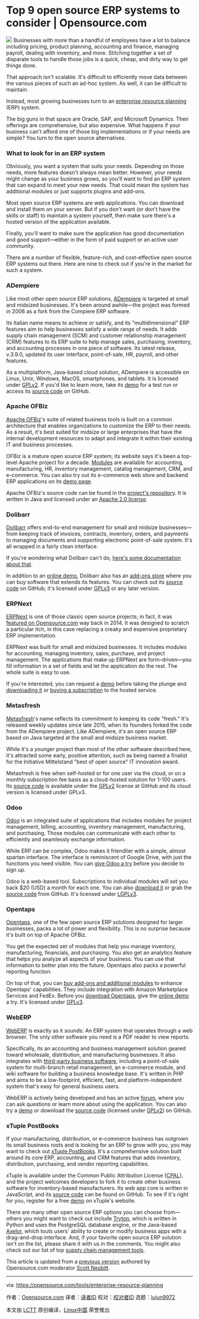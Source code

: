 Top 9 open source ERP systems to consider | Opensource.com
======
![](https://opensource.com/sites/default/files/styles/image-full-size/public/lead-images/BUSINESS_orgchart1.png?itok=tukiFj89)
Businesses with more than a handful of employees have a lot to balance including pricing, product planning, accounting and finance, managing payroll, dealing with inventory, and more. Stitching together a set of disparate tools to handle those jobs is a quick, cheap, and dirty way to get things done.

That approach isn't scalable. It's difficult to efficiently move data between the various pieces of such an ad-hoc system. As well, it can be difficult to maintain.

Instead, most growing businesses turn to an [enterprise resource planning][1] (ERP) system.

The big guns in that space are Oracle, SAP, and Microsoft Dynamics. Their offerings are comprehensive, but also expensive. What happens if your business can't afford one of those big implementations or if your needs are simple? You turn to the open source alternatives.

### What to look for in an ERP system

Obviously, you want a system that suits your needs. Depending on those needs, more features doesn't always mean better. However, your needs might change as your business grows, so you'll want to find an ERP system that can expand to meet your new needs. That could mean the system has additional modules or just supports plugins and add-ons.

Most open source ERP systems are web applications. You can download and install them on your server. But if you don't want (or don't have the skills or staff) to maintain a system yourself, then make sure there's a hosted version of the application available.

Finally, you'll want to make sure the application has good documentation and good support—either in the form of paid support or an active user community.

There are a number of flexible, feature-rich, and cost-effective open source ERP systems out there. Here are nine to check out if you're in the market for such a system.

### ADempiere

Like most other open source ERP solutions, [ADempiere][2] is targeted at small and midsized businesses. It's been around awhile—the project was formed in 2006 as a fork from the Compiere ERP software.

Its Italian name means to achieve or satisfy, and its "multidimensional" ERP features aim to help businesses satisfy a wide range of needs. It adds supply chain management (SCM) and customer relationship management (CRM) features to its ERP suite to help manage sales, purchasing, inventory, and accounting processes in one piece of software. Its latest release, v.3.9.0, updated its user interface, point-of-sale, HR, payroll, and other features.

As a multiplatform, Java-based cloud solution, ADempiere is accessible on Linux, Unix, Windows, MacOS, smartphones, and tablets. It is licensed under [GPLv2][3]. If you'd like to learn more, take its [demo][4] for a test run or access its [source code][5] on GitHub.

### Apache OFBiz

[Apache OFBiz][6]'s suite of related business tools is built on a common architecture that enables organizations to customize the ERP to their needs. As a result, it's best suited for midsize or large enterprises that have the internal development resources to adapt and integrate it within their existing IT and business processes.

OFBiz is a mature open source ERP system; its website says it's been a top-level Apache project for a decade. [Modules][7] are available for accounting, manufacturing, HR, inventory management, catalog management, CRM, and e-commerce. You can also try out its e-commerce web store and backend ERP applications on its [demo page][8].

Apache OFBiz's source code can be found in the [project's repository][9]. It is written in Java and licensed under an [Apache 2.0 license][10].

### Dolibarr

[Dolibarr][11] offers end-to-end management for small and midsize businesses—from keeping track of invoices, contracts, inventory, orders, and payments to managing documents and supporting electronic point-of-sale system. It's all wrapped in a fairly clean interface.

If you're wondering what Dolibarr can't do, [here's some documentation about that][12].

In addition to an [online demo][13], Dolibarr also has an [add-ons store][14] where you can buy software that extends its features. You can check out its [source code][15] on GitHub; it's licensed under [GPLv3][16] or any later version.

### ERPNext

[ERPNext][17] is one of those classic open source projects; in fact, it was [featured on Opensource.com][18] way back in 2014. It was designed to scratch a particular itch, in this case replacing a creaky and expensive proprietary ERP implementation.

ERPNext was built for small and midsized businesses. It includes modules for accounting, managing inventory, sales, purchase, and project management. The applications that make up ERPNext are form-driven—you fill information in a set of fields and let the application do the rest. The whole suite is easy to use.

If you're interested, you can request a [demo][19] before taking the plunge and [downloading it][20] or [buying a subscription][21] to the hosted service.

### Metasfresh

[Metasfresh][22]'s name reflects its commitment to keeping its code "fresh." It's released weekly updates since late 2015, when its founders forked the code from the ADempiere project. Like ADempiere, it's an open source ERP based on Java targeted at the small and midsize business market.

While it's a younger project than most of the other software described here, it's attracted some early, positive attention, such as being named a finalist for the Initiative Mittelstand "best of open source" IT innovation award.

Metasfresh is free when self-hosted or for one user via the cloud, or on a monthly subscription fee basis as a cloud-hosted solution for 1-100 users. Its [source code][23] is available under the [GPLv2][24] license at GitHub and its cloud version is licensed under GPLv3.

### Odoo

[Odoo][25] is an integrated suite of applications that includes modules for project management, billing, accounting, inventory management, manufacturing, and purchasing. Those modules can communicate with each other to efficiently and seamlessly exchange information.

While ERP can be complex, Odoo makes it friendlier with a simple, almost spartan interface. The interface is reminiscent of Google Drive, with just the functions you need visible. You can [give Odoo a try][26] before you decide to sign up.

Odoo is a web-based tool. Subscriptions to individual modules will set you back $20 (USD) a month for each one. You can also [download it][27] or grab the [source code][28] from GitHub. It's licensed under [LGPLv3][29].

### Opentaps

[Opentaps][30], one of the few open source ERP solutions designed for larger businesses, packs a lot of power and flexibility. This is no surprise because it's built on top of Apache OFBiz.

You get the expected set of modules that help you manage inventory, manufacturing, financials, and purchasing. You also get an analytics feature that helps you analyze all aspects of your business. You can use that information to better plan into the future. Opentaps also packs a powerful reporting function.

On top of that, you can [buy add-ons and additional modules][31] to enhance Opentaps' capabilities. They include integration with Amazon Marketplace Services and FedEx. Before you [download Opentaps][32], give the [online demo][33] a try. It's licensed under [GPLv3][34].

### WebERP

[WebERP][35] is exactly as it sounds: An ERP system that operates through a web browser. The only other software you need is a PDF reader to view reports.

Specifically, its an accounting and business management solution geared toward wholesale, distribution, and manufacturing businesses. It also integrates with [third-party business software][36], including a point-of-sale system for multi-branch retail management, an e-commerce module, and wiki software for building a business knowledge base. It's written in PHP and aims to be a low-footprint, efficient, fast, and platform-independent system that's easy for general business users.

WebERP is actively being developed and has an active [forum][37], where you can ask questions or learn more about using the application. You can also try a [demo][38] or download the [source code][39] (licensed under [GPLv2][40]) on GitHub.

### xTuple PostBooks

If your manufacturing, distribution, or e-commerce business has outgrown its small business roots and is looking for an ERP to grow with you, you may want to check out [xTuple PostBooks][41]. It's a comprehensive solution built around its core ERP, accounting, and CRM features that adds inventory, distribution, purchasing, and vendor reporting capabilities.

xTuple is available under the Common Public Attribution License ([CPAL][42]), and the project welcomes developers to fork it to create other business software for inventory-based manufacturers. Its web app core is written in JavaScript, and its [source code][43] can be found on GitHub. To see if it's right for you, register for a free [demo][44] on xTuple's website.

There are many other open source ERP options you can choose from—others you might want to check out include [Tryton][45], which is written in Python and uses the PostgreSQL database engine, or the Java-based [Axelor][46], which touts users' ability to create or modify business apps with a drag-and-drop interface. And, if your favorite open source ERP solution isn't on the list, please share it with us in the comments. You might also check out our list of top [supply chain management tools][47].

This article is updated from a [previous version][48] authored by Opensource.com moderator [Scott Nesbitt][49].

--------------------------------------------------------------------------------

via: https://opensource.com/tools/enterprise-resource-planning

作者：[Opensource.com][a]
译者：[译者ID](https://github.com/译者ID)
校对：[校对者ID](https://github.com/校对者ID)
选题：[lujun9972](https://github.com/lujun9972)

本文由 [LCTT](https://github.com/LCTT/TranslateProject) 原创编译，[Linux中国](https://linux.cn/) 荣誉推出

[a]:https://opensource.com
[1]:http://en.wikipedia.org/wiki/Enterprise_resource_planning
[2]:http://www.adempiere.net/welcome
[3]:http://wiki.adempiere.net/License
[4]:http://www.adempiere.net/web/guest/demo
[5]:https://github.com/adempiere/adempiere
[6]:http://ofbiz.apache.org/
[7]:https://ofbiz.apache.org/business-users.html#UsrModules
[8]:http://ofbiz.apache.org/ofbiz-demos.html
[9]:http://ofbiz.apache.org/source-repositories.html
[10]:http://www.apache.org/licenses/LICENSE-2.0
[11]:http://www.dolibarr.org/
[12]:http://wiki.dolibarr.org/index.php/What_Dolibarr_can%27t_do
[13]:http://www.dolibarr.org/onlinedemo
[14]:http://www.dolistore.com/
[15]:https://github.com/Dolibarr/dolibarr
[16]:https://github.com/Dolibarr/dolibarr/blob/develop/COPYING
[17]:https://erpnext.com/
[18]:https://opensource.com/business/14/11/building-open-source-erp
[19]:https://frappe.erpnext.com/request-a-demo
[20]:https://erpnext.com/download
[21]:https://erpnext.com/pricing
[22]:http://metasfresh.com/en/
[23]:https://github.com/metasfresh/metasfresh
[24]:https://github.com/metasfresh/metasfresh/blob/master/LICENSE.md
[25]:https://www.odoo.com/
[26]:https://www.odoo.com/page/start
[27]:https://www.odoo.com/page/download
[28]:https://github.com/odoo
[29]:https://github.com/odoo/odoo/blob/11.0/LICENSE
[30]:http://www.opentaps.org/
[31]:http://shop.opentaps.org/
[32]:http://www.opentaps.org/products/download
[33]:http://www.opentaps.org/products/online-demo
[34]:https://www.gnu.org/licenses/agpl-3.0.html
[35]:http://www.weberp.org/
[36]:http://www.weberp.org/Links.html
[37]:http://www.weberp.org/forum/
[38]:http://www.weberp.org/weberp/
[39]:https://github.com/webERP-team/webERP
[40]:https://github.com/webERP-team/webERP#legal
[41]:https://xtuple.com/
[42]:https://xtuple.com/products/license-options#cpal
[43]:http://xtuple.github.io/
[44]:https://xtuple.com/free-demo
[45]:http://www.tryton.org/
[46]:https://www.axelor.com/
[47]:https://opensource.com/tools/supply-chain-management
[48]:https://opensource.com/article/16/3/top-4-open-source-erp-systems
[49]:https://opensource.com/users/scottnesbitt
